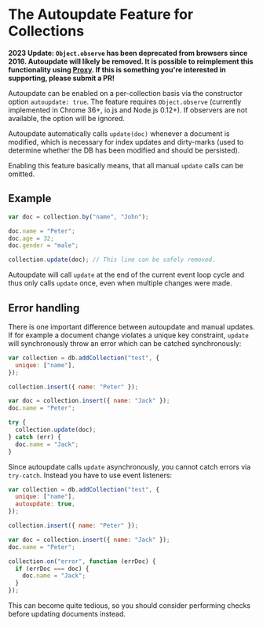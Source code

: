 # The Autoupdate Feature for Collections

**2023 Update: `Object.observe` has been deprecated from browsers since 2016. Autoupdate will likely be removed. It is possible to reimplement this functionality using [Proxy](https://developer.mozilla.org/en-US/docs/Web/JavaScript/Reference/Global_Objects/Proxy). If this is something you're interested in supporting, please submit a PR!**

Autoupdate can be enabled on a per-collection basis via the constructor option `autoupdate: true`. The feature requires `Object.observe` (currently implemented in Chrome 36+, io.js and Node.js 0.12+). If observers are not available, the option will be ignored.

Autoupdate automatically calls `update(doc)` whenever a document is modified, which is necessary for index updates and dirty-marks (used to determine whether the DB has been modified and should be persisted).

Enabling this feature basically means, that all manual `update` calls can be omitted.

## Example

```js
var doc = collection.by("name", "John");

doc.name = "Peter";
doc.age = 32;
doc.gender = "male";

collection.update(doc); // This line can be safely removed.
```

Autoupdate will call `update` at the end of the current event loop cycle and thus only calls `update` once, even when multiple changes were made.

## Error handling

There is one important difference between autoupdate and manual updates. If for example a document change violates a unique key constraint, `update` will synchronously throw an error which can be catched synchronously:

```js
var collection = db.addCollection("test", {
  unique: ["name"],
});

collection.insert({ name: "Peter" });

var doc = collection.insert({ name: "Jack" });
doc.name = "Peter";

try {
  collection.update(doc);
} catch (err) {
  doc.name = "Jack";
}
```

Since autoupdate calls `update` asynchronously, you cannot catch errors via `try-catch`. Instead you have to use event listeners:

```js
var collection = db.addCollection("test", {
  unique: ["name"],
  autoupdate: true,
});

collection.insert({ name: "Peter" });

var doc = collection.insert({ name: "Jack" });
doc.name = "Peter";

collection.on("error", function (errDoc) {
  if (errDoc === doc) {
    doc.name = "Jack";
  }
});
```

This can become quite tedious, so you should consider performing checks before updating documents instead.
